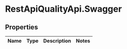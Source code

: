 # RestApiQualityApi.Swagger

## Properties
Name | Type | Description | Notes
------------ | ------------- | ------------- | -------------


